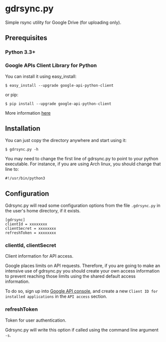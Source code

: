 # gdrsync.py

Simple rsync utility for Google Drive (for uploading only).

## Prerequisites

### Python 3.3+

### Google APIs Client Library for Python

You can install it using easy_install:

    $ easy_install --upgrade google-api-python-client

or pip:

    $ pip install --upgrade google-api-python-client

More information [here](https://developers.google.com/api-client-library/python/start/installation)

## Installation

You can just copy the directory anywhere and start using it:

    $ gdrsync.py -h

You may need to change the first line of gdrsync.py to point to your python
executable. For instance, if you are using Arch linux, you should change that
line to:

    #!/usr/bin/python3

## Configuration

Gdrsync.py will read some configuration options from the file `.gdrsync.py` in
the user's home directory, if it exists.

    [gdrsync]
    clientId = xxxxxxxx
    clientSecret = xxxxxxxx
    refreshToken = xxxxxxxx

### clientId, clientSecret

Client information for API access.

Google places limits on API requests. Therefore, if you are going to make an
intensive use of gdrsync.py you should create your own access information to
prevent reaching those limits using the shared default access information.

To do so, sign up into
[Google API console](http://code.google.com/apis/console), and create a new
`Client ID for installed applications` in the `API access` section.

### refreshToken

Token for user authentication.

Gdrsync.py will write this option if called using the command line argument
`-s`.
